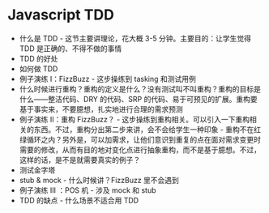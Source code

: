 # Javascript TDD

* 什么是 TDD - 这节主要讲理论，花大概 3-5 分钟。主要目的：让学生觉得 TDD 是正确的、不得不做的事情
* TDD 的好处
* 如何做 TDD
* 例子演练 I：FizzBuzz - 这步操练到 tasking 和测试用例
* 什么时候进行重构？重构的定义是什么？没有测试叫不叫重构？重构的目标是什么——整洁代码、DRY 的代码、SRP 的代码、易于可预见的扩展。重构要基于事实来，不要臆想，扎实地进行合理的需求预测
* 例子演练 II：重构 FizzBuzz？ - 这步操练到重构相关。可以引入一下重构相关的东西。不过，重构分出第二步来讲，会不会给学生一种印象 - 重构不在红绿循环之内？另外是，可以加需求，让他们意识到重复的点在面对需求变更时需要的修改，从而有目的地对变化点进行抽象重构，而不是基于臆想。不过，这样的话，是不是就需要真实的例子？
* 测试金字塔
* stub & mock - 什么时候讲？FizzBuzz 里不会遇到
* 例子演练 III ：POS 机 - 涉及 mock 和 stub
* TDD 的缺点 - 什么场景不适合用 TDD
